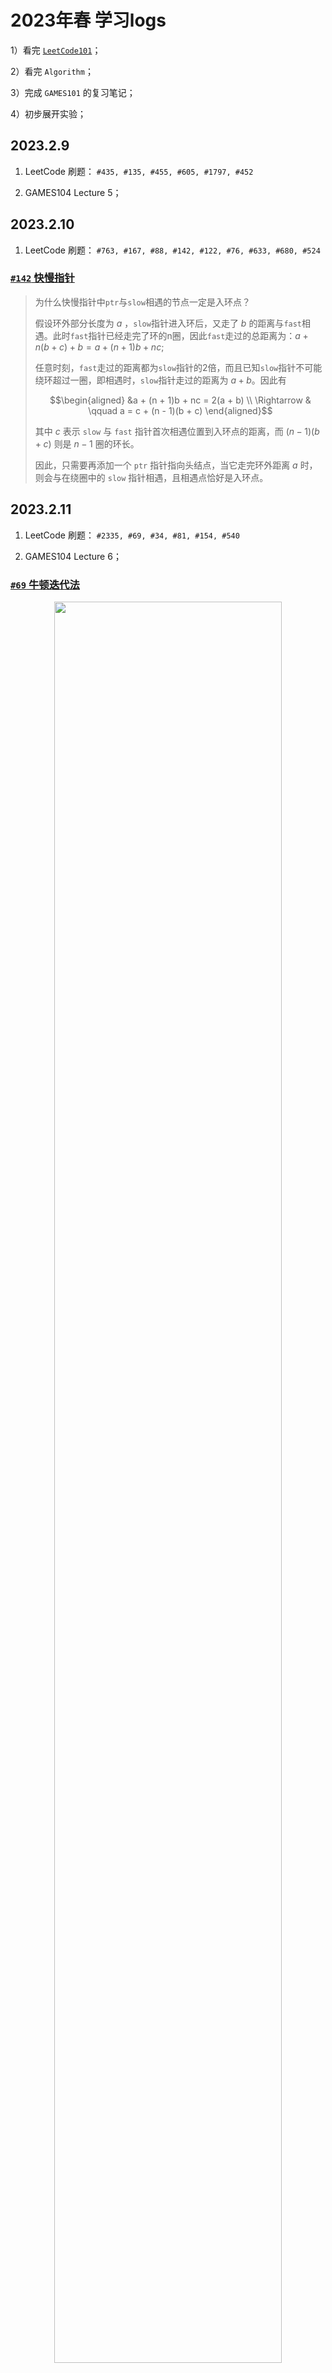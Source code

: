 # 2023年春 学习logs

1）看完 [`LeetCode101`](https://github.com/changgyhub/leetcode_101)；

2）看完 `Algorithm`；

3）完成 `GAMES101` 的复习笔记；

4）初步展开实验；

## 2023.2.9

1) LeetCode 刷题：
`#435, #135, #455, #605, #1797, #452`

2) GAMES104 Lecture 5；

## 2023.2.10

1) LeetCode 刷题：
`#763, #167, #88, #142, #122, #76, #633, #680, #524`

### [`#142` 快慢指针](https://leetcode.cn/problems/linked-list-cycle-ii/)

> 为什么快慢指针中`ptr`与`slow`相遇的节点一定是入环点？
>
> 假设环外部分长度为 $a$ ，`slow`指针进入环后，又走了 $b$ 的距离与`fast`相遇。此时`fast`指针已经走完了环的n圈，因此`fast`走过的总距离为：$a + n(b + c) + b = a + (n + 1)b + n c$;
>
> 任意时刻，`fast`走过的距离都为`slow`指针的2倍，而且已知`slow`指针不可能绕环超过一圈，即相遇时，`slow`指针走过的距离为 $a + b$。因此有
>
> $$\begin{aligned} &a + (n + 1)b + nc = 2(a + b) \\ \Rightarrow & \qquad a = c + (n - 1)(b + c) \end{aligned}$$
>
>其中 $c$ 表示 `slow` 与 `fast` 指针首次相遇位置到入环点的距离，而 $(n - 1)(b + c)$ 则是 $n - 1$ 圈的环长。
>
>因此，只需要再添加一个 `ptr` 指针指向头结点，当它走完环外距离 $a$ 时，则会与在绕圈中的 `slow` 指针相遇，且相遇点恰好是入环点。

## 2023.2.11

1) LeetCode 刷题：
`#2335, #69, #34, #81, #154, #540`

2) GAMES104 Lecture 6；

### [`#69` 牛顿迭代法](https://leetcode.cn/problems/sqrtx/)

<div align="center">
 <img src="Figure/牛顿迭代法.png" width = "85%" >
</div>

> 我们选择 $x_0 = C$ 作为初始值。
>
>在每一步迭代中，我们通过当前的交点 $x_i$，找到函数图像上的点 $(x_i, x^2_i - C)$，作为一条斜率为 $f(x_i) = 2x_i$ 的直线，直线的方程为：
>$$\begin{aligned}y &= 2x_i(x - x_i) + x^2_i - C \\ &= 2x_ix - (x^2_i + C) \end{aligned}$$
>与横轴的交点为方程 $2x_ix - (x^2_i + C)$ 的解，即为新的迭代结果 $x_(x+1)$:
>$$x_{i+1} = \cfrac{1}{2}(x_i + \cfrac{C}{x_i})$$
>在进行 $k$ 次迭代后，$x_k$的值与真实的零点 $\sqrt{C}$ 足够接近，即可作为答案。

### 二分查找

> 二分查找通常分为 **左闭右开** 和 **左闭右闭** 两种写法.

左闭右开中，循环的区间为 $[left, right)$，所以有 `left = mid + 1` 和 `right = mid`。主循环判断条件为 $left < right$。

左闭右闭时，循环的区间为 $[left, right]$，所以有 `left = mid + 1` 和 `right = mid - 1`。主循环判断条件为 $left \leq right$。

在刷题时，应当思考如果最后区间只剩下少量的数，自己的写法是否会陷入死循环，如果某种写法无法跳出死循环，则考虑尝试另一种写法。

## 2023.2.12

1) LeetCode 刷题：
`#1138, #215, #347, #75, #451, #695, #547`

2) GAMES104 Lecture 7；

### DFS 和 BFS

用栈实现的深度优先搜索和用队列实现的广度优先搜索在写法上并没有太大差异，因此使用哪一种搜索方式需要根据实际的功能需求来判断。

## 2023.2.13

1) LeetCode 刷题：
`#1234, #417, #46, #77, #79, #257, #51, #934`

## 2023.2.14

1) LeetCode 刷题：
`#126, #130, #1124, #70, #198, #413, #64, #542`

## 2023.2.15

1) LeetCode 刷题：
`#1250, #221, #279, #91, #139, #300, #1, #1143, #967`

### [`#1250` 「裴蜀定理」](https://leetcode.cn/problems/check-if-it-is-a-good-array/)

> 对于不全为零的任意整数 $a$ 和 $b$，记 $g = gcd(a, b)$，其中 $gcd(a, b)$ 为  $a$ 和 $b$ 的最大公约数，则对于任意整数 $x$ 和 $y$ 都满足 $a \times x + b \times y$ 是 $g$ 的倍数，特别的，存在整数 $x$ 和 $y$ 满足 $a \times x + b \times y = g$。

### [`#279` 四平方和定理](https://leetcode.cn/problems/perfect-squares/)

> 四平方和定理证明了任意一个正整数都可以被表示为至多四个正整数的平方和。
>
> 同时四平方和定理包含了一个更强的结论：当且仅当 $n \neq 4^k \times (8m + 7)$ 时，$n$ 可以被表示为至多三个正整数的平方和。因此，当 $n = 4^k \times (8m + 7)$ 时,$n$ 只能被表示为四个正整数的平方和。此时我们可以直接返回 4。

当 $n \neq 4^k \times (8m + 7)$时，我们需要判断到底多少个完全平方数能够表示 $n$，我们知道答案只会是 $1, 2, 3$ 中的一个：

- 答案为1时，则必有 $n$ 为完全平方数；
- 答案为2时，则有 $n = a^2 + b^2$，我们只需要枚举所有的 $a (1 \leq a \leq \sqrt{n})$，判断 $n - a^2$ 是否为完全平方数即可；
- 答案为3时， 我们只需要检查答案为 $1$ 或 $2$ 的两种情况，即可利用排除法确定答案。

## 2023.2.16

1) LeetCode 刷题：
`#2341, #416, #474, #322, #72, #650, #10, #121`

## 2023.2.17

1) LeetCode 刷题：
`#1139, #123, #188`

2) algorithm 2-3 tree

## 2023.2.18

1) LeetCode 刷题：
`#1237, #309, #714, #213`

## 2023.2.19

NULL

## 2023.2.20

1) LeetCode 刷题：
`#2347, #53, #343, #583, #646, #376, #494, #241`

## 2023.2.21

1) LeetCode 刷题：
`#1326, #932, #312, #204, #504, #172, #415, #326, #39`

### 公倍数与公因数

> 利用 **辗转相除法** 可以很方便地求得两个数的最大公因数（greatest common divisor, gcd）；
> 将两个数相乘再除以最大公因数即可得到最小公倍数（least common multiple, lcm）。

```c
    int gcd(int a, int b) {
        return b == 0 ? a : gcd(b, a % b);
    }

    int lcm(int a, int b) {
        return a * b / gcd(a, b);
    }
```

> 进一步地，我们也可以通过扩展欧几里得算法（extend gcd）在求得 $a$ 和 $b$ 最大公因数的同时，也得到它们的系数 $x$ 和 $y$，从而使得 $ax + by = gcd(a, b)$，这组系数同样适用于[裴蜀定理](#1250-裴蜀定理)。

```cpp
    int xGCD(int a, int b, int& x, int& y) {
        if (!b) {
            x = 1, y = 2;
            return a;
        }
        int x1, y1;
        int gcd = xGCD(b, a % b, x1, y1);
        x = x1, y = x1 - (a / b) * y1;
        return gcd;
    }
```

### [`#204` 埃氏筛法](https://leetcode.cn/problems/count-primes/)

> 埃拉托斯特尼筛法（Sieve of Eratosthenes, 简称埃氏筛法）是非常常用的，判断一个整数是否是质数的方法。
> 其原理也十分易懂：从 $1$ 到 $n$ 遍历，假设当前遍历到 $m$ ,则把所有小于 $n$ 的，且是 $m$ 的倍数的整数标为合数；遍历完成后，没有被标为合数的数字即为质数。

这里还可以继续优化，对于一个质数 $x$，如果从 $2x$ 标记其实是冗余的，应该直接从 $x\times x$ 开始标记，因为 $2x, 3x, ...$ 这些数一定在 $x$ 之前就被其他数的倍数标记过了。

同时还有 **偶数一定不是质数**，**最小质因子一定小于等于开方数** 等优化方法。

## 2023.2.22

1) LeetCode 刷题：
`#1140, #384, #528, #382, #168, #67, #238, #169, #131`

### [`#384` Fisher-Yates 洗牌算法](https://leetcode.cn/problems/shuffle-an-array/)

> Fisher-Yates 洗牌算法，原理是通过随机交换位置来实现随机打乱，有正向和反向两种写法，且实现非常方便。时间复杂度为 $O(n)$;

具体的，实现算法如下：

- 设待原地打乱的数组 $nums$。
- 循环 $n$ 次，在第 $i$ 次循环中 $(0 \leq i \leq n)$：
  - 在 $[i, n)$ 中随机抽取一个下标 $j$；
  - 将第 $i$ 个元素与第 $j$ 个元素交换。

### [`#382` 水库算法](https://leetcode.cn/problems/linked-list-random-node/)

> 水库采样：遍历一次链表，在遍历到第 $m$ 个节点时，有 $\frac{1}{m}$ 的概率选择这个节点覆盖掉之前的节点选择。

简单证明。对于长度为n的链表的第m个节点，最后被采样的充要条件是它被选择，且之后的节点都没有被选择。这种情况发生的概率为 $\frac{1}{m} \times \frac{m}{m + 1} \times \frac{m + 1}{m + 2} \times \ldots \times \frac{n - 1}{n} = \frac{1}{n}$ 。因此每个点都有均等的概率被选择。

### [`#169` Boyer-Moore 投票算法](https://leetcode.cn/problems/majority-element/)

> Boyer-Moore Majority Vote 算法。如果我们把众数记为 $+1$，把其他数记为 $-1$，将它们全部加起来，显然和大于0，从结果本身我们可以看出众数比其他数多。

Boyer-Moore 算法的详细步骤：

- 我们维护一个候选众数 `candidate` 和它出现的次数 `count`。初始时 `candidate` 可以为任意值，`count` 为 `0`；
  
- 我们遍历数组 `nums` 中的所有元素，对于每个元素 `x`，在判断 `x` 之前，如果 `count` 的值为 `0`，我们先将 `x` 的值赋予 `candidate`，随后我们判断 `x`：
  - 如果 `x` 与 `candidate` 相等，那么计数器 `count` 的值增加 `1`；
  - 如果 `x` 与 `candidate` 不等，那么计数器 `count` 的值减少 `1`；
  
- 在遍历完成后，`candidate` 即为整个数组的众数。

sda #202

## 2023.2.23

1) LeetCode 刷题：
`#1238, #89, #202, #470, #462, #3, #461, #190, #136, #231, #342, #318, #338`

### [`#1238` 格雷编码](https://leetcode.cn/problems/circular-permutation-in-binary-representation/)

> 在一组数的编码中，若任意两个相邻的代码只有一位二进制数不同，则称这种编码为 **格雷码**（Gray Code），另外由于最大数与最小数之间也仅一位数不同，即 “首尾相连”，因此又称 **循环码** 或 **反射码**。

格雷码可以使用公式直接求出。第 $i$ $(i \geq 0)$ 个格雷码即为：
$$g_i=i \oplus \lfloor \frac{i}{2} \rfloor$$
其中 $\oplus$ 表示按位异或运算。特别的，如果该组编码中第一个整数不为 $0$ ，则需要将求出的结果的每一项都与第一个整数 $start$ 按位进行异或运算：
$$ g_i=i \oplus \lfloor \frac{i}{2} \rfloor \oplus start$$

### [`#461` Brian Kernighan 算法](https://leetcode.cn/problems/hamming-distance/)

> 具体的，该算法可以被描述为这样一个结论：记 $f(x)$ 表示 $x$ 和 $x-1$ 进行运算所得的结果,即 $f(x) = x$ & $(x-1)$ ，那么 $f(x)$ 恰为 $x$ 删去其二进制表示中最右侧的 $1$ 的结果。

例如对于二进制表示 `11110100`，减去 `1` 得到 `11110011`，这两个数按位与得到 `11110000` 。

此外，$n$ & $(-n)$ 可以得到 $n$ 的位级表示中最低的那一位，例如对于二进制表示 `11110100`，取负得到 `00001100`，这两个数按位与得到 `00000100` 。

## 2023.2.24

1) LeetCode 刷题：
`#2357, #268, #693, #476, #260, #137, #448, #48, #240, #74, #769, #232`

## 2023.2.25

1) LeetCode 刷题：
`#1247, #2, #155, #20`

## 2023.2.26

1) LeetCode 刷题：
`#1255, #739, #4`

2) LeetCode 周赛：
`#6369, #6368, #6367(#2574, #2575, #2576)`

## 2023.2.27

1) LeetCode 刷题：
`#1144, #5, #768, #21, #23, #218, #1792, #239`

### [`#23` 优先队列](https://leetcode.cn/problems/merge-k-sorted-lists/)

> **优先队列**（priority queue）可以在 $O(1)$ 时间内获得最大值，并且可以在 $O(\log n)$ 时间内取出最大值或插入任意值。其常常用 **堆**（heap）来实现。堆是一个完全二叉树，其每个节点的值总是大于等于子节点的值。

实际实现堆时，我们通常用一个长度为 $N + 1$ 的数组而不是指针建立一个树。这是因为堆是完全二叉树，所以用数组表示时，位置 $i$ 的节点的父节点位置一定为 $i / 2$，而它的两个子节点的位置又一定分别为 $2i$ 和 $2i + 1$。要注意的是，方便起见，我们通常不会使用下标为 $0$ 的位置。

```cpp
vector<int> heap;

int top() {
    return heap[1];
}

void push(int k) {
    heap.push_back(k);
    swim(heap.size() - 1);
}

void pop() {
    heap[1] = heap.back();
    heap.pop_back();
    sink(1);
}

// 上浮
void swim(int pos) {
    while (pos > 1 && heap[pos / 2] < heap[pos]) {
        swap(heap[pos / 2], heap[pos]);
        pos >>= 1;
    }
}

// 下沉
void sink(int pos, int N) {
    while (pos * 2 <= N)
    {
        int i = pos * 2;
        if (i < N && heap[i] < heap[i +1])
            ++i;
        if (heap[pos] >= heap[i])
            break;
        swap(heap[i], heap[pos]);
        pos = i;
    }
}

// 堆排序
void sort()
{
    int N = heap.size() - 1;
    for (int k = N / 2; k >= 1; --k)
        sink(k, N);
    while (N > 1)
    {
        swap(heap[1], heap[N--]);
        sink(1, N);
    }
}
```

## 2023.2.28

1) LeetCode 刷题：
`#2363, #128, #141, #149, #47, #332, #303, #304, #560, #225`

1) Algorithm Chapter 2；

### [`#332` 欧拉路径（Hierholzer 算法）](https://leetcode.cn/problems/reconstruct-itinerary/)

> 给定一个 $n$ 个点 $m$ 条边的图，要求从指定的顶点出发，经过所有的边恰好一次。

这种 $\lceil$ 一笔画 $\rfloor$ 问题与欧拉图或者半欧拉图有着紧密的联系，其定义如下：

- 通过图中所有边恰好一次且行遍所有顶点的通路称为欧拉通路；
- 通过图中所有边恰好一次且行遍所有顶点的回路称为欧拉回路；
- 具有欧拉回路的无向图称为欧拉图；
- 具有欧拉通路但不具有欧拉回路的无向图称为半欧拉图。

> ***Hierholzer 算法*** 用于在连通图中寻找欧拉路径，其流程如下：
>
> 1. 从起点出发，进行深度优先搜索。
> 2. 每次沿着某条边从某个顶点移动到另外一个顶点的时候，都需要删除这条边。
> 3. 如果没有可移动的路径，则将所在节点加入到栈中，并返回。

## 2023.3.1

1) LeetCode 刷题：
`#2373, #503, #217, #697, #594, #674, #287, #313, #870`

## 2023.3.2

1) LeetCode 刷题：
`#面试题 05.02, #307`

### [`#307` 线段树、树状数组](https://leetcode.cn/problems/range-sum-query-mutable/)

#### 线段树

> 线段树 $segmentTree$ 是一个二叉树，每个结点保存数组 $nums$ 在区间 $[s, e]$ 的最小值、最大值或者总和等信息。线段树可以用树也可以用数组（堆式存储）来实现。对于数组实现，假设根节点的下标为 $0$，如果一个结点在数组的下标为 $node$，那么它的左子结点下标为 $node \times 2 + 1$，右子结点下标为 $node \times 2 + 2$。

- 建树 $build$ 函数

  我们在结点 $node$ 保存数组 $nums$ 在区间 $[s, e]$ 的总和。
  - $s = e$ 时，结点 $node$ 是叶子结点，它保存的值等于 $nums[s]$。
  - $s < e$ 时，结点 $node$ 是左子结点保存区间 $[s, \lfloor \frac{s + e}{2} \rfloor]$ 的总和,右子结点保存区间 $[\lfloor \frac{s + e}{2} \rfloor + 1, e]$ 的总和，那么结点 $node$ 保存的值等于它的两个子结点保存的值之和。

  假设 $nums$ 的大小为 $n$，我们规定根节点 $node = 0$ 保存区间 $[0, n - 1]$ 的总和，然后自下而上递归地建树。

- 单点修改 $change$ 函数
  
  当我们要修改 $nums[index]$ 的值时，我们找到对应区间 $[index, index]$ 的叶子结点，直接修改叶子结点的值为 $val$，并自下而上递归地更新父结点的值。

- 范围求和 $range$ 函数

  给定区间 $[left, right]$ 时，我们将区间 $[left, right]$ 拆成多个结点对应的区间。

  - 如果结点 $node$ 对应的区间与 $[left, right]$ 相同，可以直接返回该结点的值，即当前区间的和。
  - 如果结点 $node$ 对应的区间与 $[left, right]$ 不同，设左子结点对应的区间右端点为 $m$ 那么将区间 $[left, right]$ 沿点 $m$ 拆成两个区间，分别计算左子结点和右子结点。

  我们从根节点开始递归地拆分区间 $[left, right]$。

#### [树状数组](https://blog.csdn.net/qq_40941722/article/details/104406126)

> 树状数组是一种可以动态维护序列前缀和的数据结构（序列下标从 $1$ 开始），他的功能是：
>
> - 单点修改 $add(index, val)$：把序列第 $index$ 个数增加 $val$；
> - 区间查询 $prefixSum(index)$：查询前 $index$ 个元素的前缀和。

因为题目要求实现更新 $nums$ 在某个位置的值，因此我们保存原始的 $nums$ 数组。

- 构造函数
  
  树状数组初始对应一个零序列，因此我们遍历 $nums$ 数组，调用 $add$ 函数来更新树状数组。

- $update$ 函数

  获取 $nums$ 在 $index$ 的增加值，调用 $add$ 函数更新树状数组，并更新 $nums[index] = val$。
- $sumRange$ 函数
  
  区间和 $[left, right]$ 可以转化为两个前缀和之差，调用树状数组的 $prefixSum$ 函数获取前 $right + 1$ 元素的前缀和 $sum1$ 和前 $left$ 个元素的前缀和 $sum2$, 返回 $sum1 - sum2$。

## 2023.3.3

1) LeetCode 刷题：
`#1487, #206, #24, #160, #234, #83, #328, #19`

## 2023.3.4

1) LeetCode 刷题：
`#982, #148, #147, #104, #110`

2) LeetCode 双周赛：
~~`#6312, #6311, #6313`~~`#2578, #2579, #2580`

## 2023.3.5

1) LeetCode 刷题：
`#1599`

2) LeetCode 周赛：
~~`#6307, #6308`~~`#2582, #2583`

## 2023.3.6

1) LeetCode 刷题：
`#1653, #52, #1129`

## 2023.3.7

1) LeetCode 刷题：
`#1096, #55`

## 2023.3.8

1) LeetCode 刷题：
`#剑指Offer 47, #2585, #17, #78, #748, #2397, #剑指Offer 58, #1601, #216`

1) GAMES104 Lecture 8；

## 2023.3.9

1) LeetCode 刷题：
`#2379, #22, #2584, #543, #437, #112, #113, #101, #1110, #637, #144, #105`

## 2023.3.10

1) LeetCode 刷题：
`#1590`
2) 报名《华为软件精英挑战赛》并阅读相关文档
3) 给最近的工作建立了Github repository

### [`#1590` 同余](https://leetcode.cn/problems/make-sum-divisible-by-p/)

> 两个数 $x$ 和 $y$，如果 $(x - y) \mod{p} = 0$，则称 $x$ 与 $y$ 对模 $p$ 同余，记作
> $$x \equiv y ( \mod{p})$$
>例如 $42 \equiv 12 ( \mod 10)$，$-17 \equiv 3( \mod 10)$。

## 2023.3.11

1) LeetCode 刷题：
`#面试题 17.05 字母与数字`

## 2023.3.12

1) LeetCode 刷题：
`#1617, #295`

## 2023.3.13

1) LeetCode 刷题：
`#2383`

## 2023.3.27

1) 华为软挑初赛结束，两个礼拜练习赛，三天正式赛
2) 休息一天。

## 2023.3.28

1) LeetCode 刷题：
`#1092`

2) GAMES401  Lecture 1;

    配置好了基本环境

## 2023.3.29

1) LeetCode 刷题：
`#1641`

## 2023.3.30

1) LeetCode 刷题：
`#1637`

## 2023.3.31

1) LeetCode 刷题：
`#2367, #99, #669`

### [`#99` 二叉查找树](https://leetcode.cn/problems/recover-binary-search-tree/)

> **二叉查找树**（Binary Search Tree, BST）是一种特殊的二叉树：对于每个父节点，其左子树中所有节点的值小于等于父节点的值，其右子树中所有节点的值大于等于父节点的值。因此对于一个二叉查找树，我们可以在 $O(\log{n})$ 的时间内查找一个值是否存在。

一个二叉查找树的实现如下：

```cpp
template <class T>
class BST {
    struct Node {
        T data;
        Node* left;
        Node* right;
    };

    Node* root;

    Node* makeEmpty(Node* t) 
    {
        if (t == nullptr) return nullptr;
        makeEmpty(t->left);
        makeEmpty(t->right);
        delete t;
        return nullptr;
    }

    Node* insert(Node* t, T x)
    {
        if (t == nullptr)
        {
            t = new Node;
            t->data = x;
            t->left = t->right = nullptr;
        }
        else if (x < t->data)
        {
            t->left = insert(t->left, x);
        }
        else if (x > t->data)
        {
            t->right = insert(t->right, x);
        }
        return t;
    }

    Node* find(Node* t, T x)
    {
        if (t == nullptr)
            return nullptr;
        if (x < t->data)
            return find(t->left, x);
        if (x > t->data)
            return find(t->right, x);
        return t;
    }

    Node* findMin(Node* t)
    {
        if (t == nullptr || t->left == nullptr)
            return t;
        return findMin(t->left);
    }

    Node* findMax(Node* t)
    {
        if (t == nullptr || t->right == nullptr)
            return t;
        return findMax(t->right);
    }

    Node* remove(Node* t, T x)
    {
        Node* temp;
        if (t == nullptr)
            return nullptr;
        else if (x < t->data)
            t->left = remove(t->left, x);
        else if (x > t->data)
            t->right = remove(t->right, x);
        else if (t->left && t->right)
        {
            temp = findMin(t->right);
            t->data = temp->data;
            t->right = remove(t->right, t->data);
        }
        else
        {
            temp = t;
            if (t->left == nullptr)
                t = t->right;
            else if (t->riht == nullptr)
                t = t->left;
            delete temp;
        }
        return t;
    }
public:
    BST(): root(nullptr) {}
    
    ~BST() 
    {
        root = makeEmpty(root);
    }

    void insert(T x)
    {
        root = insert(root, x);
    }

    void remove(T x)
    {
        root = remove(root, x);
    }
};
```

## 2023.4.1

1) LeetCode 刷题：
`#831`

### [`#831` 正则表达式](https://leetcode.cn/problems/masking-personal-information/)

> TODO:
>
> 需要康一康C++怎么运用`正则表达式`。

## 2023.4.2

1) LeetCode 刷题：
`#1039`

## 2023.4.3

1) LeetCode 刷题：
`#208, #1053, #1032, #226, #617, #572, #404, #513, #538, #235, #530, #236`

### [`#208` 前缀树](https://leetcode.cn/problems/implement-trie-prefix-tree/)

> **字典树**（Trie）用于判断字符串是否存在或者是否具有某种字符串前缀。

### [`#572` 另一棵树的子树](https://leetcode.cn/problems/subtree-of-another-tree/)

> TODO:
>
> 需要再回顾一下`kmp`解法和`树哈希`解法。

## 2023.4.4

1) LeetCode 刷题：
`#94, #1000, #889, #106, #145, #109, #897, #653`

### [`#94` Morris 中序遍历](https://leetcode.cn/problems/binary-tree-inorder-traversal/)

> **Morris 遍历算法**是一种遍历二叉树的方法，它能将非递归的中序遍历空间复杂度降为 $O(1)$。

**Morris 遍历算法**整体步骤如下（假设当前遍历到的节点为 $x$）：

1. 如果 $x$ 无左孩子，先将 $x$ 的值加入答案数组，再访问 $x$ 的右孩子，即 $x=x.right$ 。
2. 如果 $x$ 有左孩子，则找到 $x$ 左子树上最右的节点（即左子树中序遍历的最后一个节点， $x$ 在中序遍历中的前驱结点），我们记为 $predecessor$ 。根据 $predecessor$ 的右孩子是否为空，进行如下操作。

   - 如果 $predecessor$ 的右孩子为空，则将其右孩子指向 $x$ ，然后访问 $x$ 的左孩子，即 $x=x.left$ 。
   - 如果 $predecessor$ 的右孩子不为空，则此时其右孩子指向 $x$，说明我们已经遍历完 $x$ 的左子树，我们将 $predecessor$ 的右孩子置空，将 $x$ 的值加入答案数组，然后访问 $x$ 的右孩子，即 $x=x.right$ 。
3. 重复上述操作，直至访问完整棵树。

## 2023.4.5

1) LeetCode 刷题：
`#450, #2427, #337`

## 2023.4.6

1) LeetCode 刷题：
`#1017`

2) 复习动态规划 - 背包 DP
   - [0-1 背包](https://www.luogu.com.cn/problem/P2871)
   - [完全背包](https://www.luogu.com.cn/problem/P1616)
   - [多重背包](https://leetcode.cn/problems/number-of-ways-to-earn-points/)

## 2023.4.7

1) LeetCode 刷题：
`#1040`

## 2023.4.8

1) LeetCode 刷题：
`#1125`

> TODO:
>
> 在学习状压 DP 时可以再回头看看 [#1125](https://leetcode.cn/problems/smallest-sufficient-team/)。

## 2023.4.9

1) 去华为软挑复赛现场

## 2023.4.10-2023.4.21

1) 写审稿意见

2) LeetCode 刷题：
`#2404, 1019`

3) 阅读Unity Tutorial, 实现简单的Ruby's Adventure

## 2023.4.22

1) LeetCode 刷题：
`#1027`

## 2023.4.23

1) LeetCode 刷题：
`#1105`

2) LeetCode 周赛：
完成 `#2404, 1019`， 未完成：`#`

## 2023.4.24

1) LeetCode 刷题：
`#1163`

